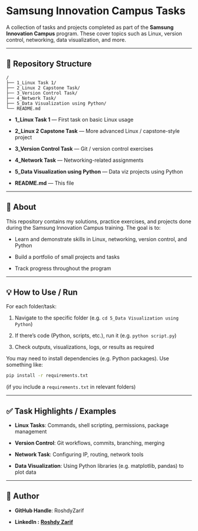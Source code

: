 # Samsung Innovation Campus Tasks

A collection of tasks and projects completed as part of the **Samsung Innovation Campus** program. These cover topics such as Linux, version control, networking, data visualization, and more.

---

## 📁 Repository Structure

```
/
├── 1_Linux Task 1/
├── 2_Linux 2 Capstone Task/
├── 3_Version Control Task/
├── 4_Network Task/
├── 5_Data Visualization using Python/
└── README.md
```

- **1_Linux Task 1** — First task on basic Linux usage
    
- **2_Linux 2 Capstone Task** — More advanced Linux / capstone-style project
    
- **3_Version Control Task** — Git / version control exercises
    
- **4_Network Task** — Networking-related assignments
    
- **5_Data Visualization using Python** — Data viz projects using Python
    
- **README.md** — This file

---

## 📝 About

This repository contains my solutions, practice exercises, and projects done during the Samsung Innovation Campus training. The goal is to:

- Learn and demonstrate skills in Linux, networking, version control, and Python
    
- Build a portfolio of small projects and tasks
    
- Track progress throughout the program

---

## 💡 How to Use / Run

For each folder/task:

1. Navigate to the specific folder (e.g. `cd 5_Data Visualization using Python`)
    
2. If there’s code (Python, scripts, etc.), run it (e.g. `python script.py`)
    
3. Check outputs, visualizations, logs, or results as required


You may need to install dependencies (e.g. Python packages). Use something like:

```bash
pip install -r requirements.txt
```

(if you include a `requirements.txt` in relevant folders)

---

## ✅ Task Highlights / Examples

- **Linux Tasks**: Commands, shell scripting, permissions, package management
    
- **Version Control**: Git workflows, commits, branching, merging
    
- **Network Task**: Configuring IP, routing, network tools
    
- **Data Visualization**: Using Python libraries (e.g. matplotlib, pandas) to plot data

---

## 👤 Author

- **GitHub Handle**: RoshdyZarif
    
- **LinkedIn :**  [**Roshdy Zarif**](www.linkedin.com/in/roshdyzarif)
